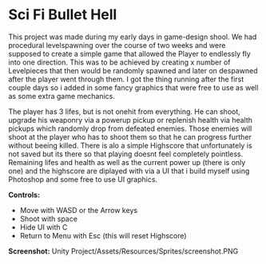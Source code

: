 # **Sci Fi Bullet Hell** 

This project was made during my early days in game-design shool. We had procedural levelspawning over the course of two weeks and 
were supposed to create a simple game that allowed the Player to endlessly fly into one direction. This was to be achieved by
creating x number of Levelpieces that then would be randomly spawned and later on despawned after the player went through them.
I got the thing running after the first couple days so i added in some fancy graphics that were free to use as well as some extra
game mechanics. 

The player has 3 lifes, but is not onehit from everything. He can shoot, upgrade his weaponry via a powerup 
pickup or replenish health via health pickups which randomly drop from defeated enemies. Those enemies will shoot at the player who 
has to shoot them so that he can progress further without beeing killed. There is alo a simple Highscore that unfortunately is not
saved but its there so that playing doesnt feel completely pointless. Remaining lifes and health as well as the current power up
(there is only one) and the highscore are diplayed with via a UI that i build myself using Photoshop and some free to use UI graphics.

**Controls:**
- Move with WASD or the Arrow keys
- Shoot with space
- Hide UI with C
- Return to Menu with Esc (this will reset Highscore)

**Screenshot:**
Unity Project/Assets/Resources/Sprites/screenshot.PNG
